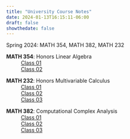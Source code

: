 ```yaml
---
title: "University Course Notes"
date: 2024-01-13T16:15:11-06:00
draft: false
showthedate: false
---
```

Spring 2024: MATH 354, MATH 382, MATH 232

<!--more-->

**MATH 354**: Honors Linear Algebra
\
&nbsp;&nbsp;&nbsp;&nbsp;&nbsp;&nbsp;&nbsp;&nbsp;&nbsp;&nbsp;[Class 01](/math354/class01.pdf)\
&nbsp;&nbsp;&nbsp;&nbsp;&nbsp;&nbsp;&nbsp;&nbsp;&nbsp;&nbsp;[Class 02](/math354/class02.pdf)


**MATH 232**: Honors Multivariable Calculus
\
&nbsp;&nbsp;&nbsp;&nbsp;&nbsp;&nbsp;&nbsp;&nbsp;&nbsp;&nbsp;[Class 01](/math232/class01.pdf)\
&nbsp;&nbsp;&nbsp;&nbsp;&nbsp;&nbsp;&nbsp;&nbsp;&nbsp;&nbsp;[Class 02](/math232/class02.pdf)\
&nbsp;&nbsp;&nbsp;&nbsp;&nbsp;&nbsp;&nbsp;&nbsp;&nbsp;&nbsp;[Class 03](/math232/class03.pdf)

**MATH 382**: Computational Complex Analysis
\
&nbsp;&nbsp;&nbsp;&nbsp;&nbsp;&nbsp;&nbsp;&nbsp;&nbsp;&nbsp;[Class 01](/math382/class01.pdf)\
&nbsp;&nbsp;&nbsp;&nbsp;&nbsp;&nbsp;&nbsp;&nbsp;&nbsp;&nbsp;[Class 02](/math382/class02.pdf)\
&nbsp;&nbsp;&nbsp;&nbsp;&nbsp;&nbsp;&nbsp;&nbsp;&nbsp;&nbsp;[Class 03](/math382/class03.pdf)
